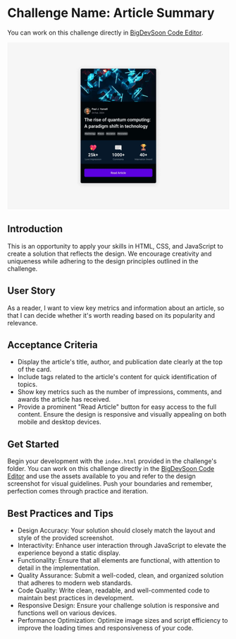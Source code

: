 # Challenge Name: Article Summary

You can work on this challenge directly in [BigDevSoon Code Editor](https://app.bigdevsoon.me/challenges/article-summary/browser).

![Article Summary Design](./design.png)

## Introduction

This is an opportunity to apply your skills in HTML, CSS, and JavaScript to create a solution that reflects the design. We encourage creativity and uniqueness while adhering to the design principles outlined in the challenge.

## User Story

As a reader, I want to view key metrics and information about an article, so that I can decide whether it's worth reading based on its popularity and relevance.

## Acceptance Criteria

- Display the article's title, author, and publication date clearly at the top of the card.
- Include tags related to the article's content for quick identification of topics.
- Show key metrics such as the number of impressions, comments, and awards the article has received.
- Provide a prominent "Read Article" button for easy access to the full content.
  Ensure the design is responsive and visually appealing on both mobile and desktop devices.

## Get Started

Begin your development with the `index.html` provided in the challenge's folder. You can work on this challenge directly in the [BigDevSoon Code Editor](https://app.bigdevsoon.me/challenges/article-summary/browser) and use the assets available to you and refer to the design screenshot for visual guidelines. Push your boundaries and remember, perfection comes through practice and iteration.

## Best Practices and Tips

- Design Accuracy: Your solution should closely match the layout and style of the provided screenshot.
- Interactivity: Enhance user interaction through JavaScript to elevate the experience beyond a static display.
- Functionality: Ensure that all elements are functional, with attention to detail in the implementation.
- Quality Assurance: Submit a well-coded, clean, and organized solution that adheres to modern web standards.
- Code Quality: Write clean, readable, and well-commented code to maintain best practices in development.
- Responsive Design: Ensure your challenge solution is responsive and functions well on various devices.
- Performance Optimization: Optimize image sizes and script efficiency to improve the loading times and responsiveness of your code.
